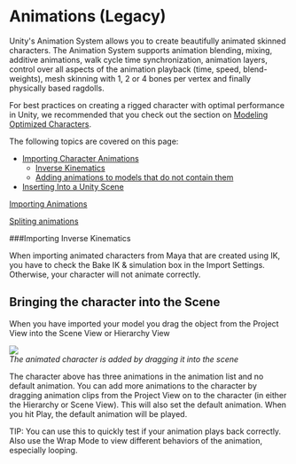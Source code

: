 Animations (Legacy)
===================


Unity's Animation System allows you to create beautifully animated skinned characters. The Animation System supports animation blending, mixing, additive animations, walk cycle time synchronization, animation layers, control over all aspects of the animation playback (time, speed, blend-weights), mesh skinning with 1, 2 or 4 bones per vertex and finally physically based ragdolls.

For best practices on creating a rigged character with optimal performance in Unity, we recommended that you check out the section on [Modeling Optimized Characters](ModelingOptimizedCharacters.md).

The following topics are covered on this page:

* [Importing Character Animations](#ImportAnim)
    * [Inverse Kinematics](#ImportIK)
    * [Adding animations to models that do not contain them](#ImportModelNoAnims)
* [Inserting Into a Unity Scene](#IntoScene)

[Importing Animations](AnimationsImport.md)

[Spliting animations](Splittinganimations.md)

<a id="ImportIK"></a>

###Importing Inverse Kinematics

When importing animated characters from Maya that are created using IK, you have to check the <span class=component>Bake IK & simulation</span> box in the Import Settings. Otherwise, your character will not animate correctly.

<a id="IntoScene"></a>

Bringing the character into the Scene
-------------------------------------


When you have imported your model you drag the object from the <span class=inspector>Project View</span> into the <span class=inspector>Scene View</span> or <span class=inspector>Hierarchy View</span>

![](http://docwiki.hq.unity3d.com/uploads/Main/animation_in_scene.png)  
_The animated character is added by dragging it into the scene_

The character above has three animations in the animation list and no default animation. You can add more animations to the character by dragging animation clips from the <span class=inspector>Project View</span> on to the character (in either the Hierarchy or Scene View). This will also set the default animation. When you hit Play, the default animation will be played.

TIP: You can use this to quickly test if your animation plays back correctly. Also use the <span class=component>Wrap Mode</span> to view different behaviors of the animation, especially looping.

